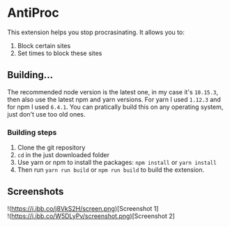 # AntiProc

This extension helps you stop procrasinating. It allows you to:
1. Block certain sites
2. Set times to block these sites

## Building...

The recommended node version is the latest one, in my case it's `10.15.3`, then also use the latest npm and yarn versions. For yarn I used `1.12.3` and for npm I used `6.4.1`. You can pratically build this on any operating system, just don't use too old ones.

### Building steps
1. Clone the git repository
2. `cd` in the just downloaded folder
3. Use yarn or npm to install the packages: `npm install` or `yarn install`
4. Then run `yarn run build` or `npm run build` to build the extension.

## Screenshots
!(https://i.ibb.co/j8VkS2H/screen.png)[Screenshot 1]  
!(https://i.ibb.co/W5DLyPv/screenshot.png)[Screenshot 2]